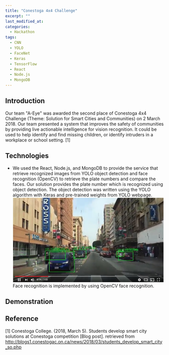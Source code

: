 ```yaml
---
title: "Conestoga 4x4 Challenge"
excerpt: ""
last_modified_at:
categories:
  - Hackathon
tags:
  - CNN
  - YOLO
  - FaceNet
  - Keras
  - TensorFlow
  - React
  - Node.js
  - MongoDB
---
```


## Introduction
Our team "A-Eye" was awarded the second place of Conestoga 4x4 Challenge (Theme: Solution for Smart Cities and Communities) on 2 March 2018. Our team presented a system that improves the safety of communities by providing live actionable intelligence for vision recognition. It could be used to help identify and find missing children, or identify intruders in a workplace or school setting. [1]

## Technologies
* We used the React, Node.js, and MongoDB to provide the service that retrieve recognized images from YOLO object detection and face recognition (OpenCV) to retrieve the plate numbers and compare the faces. Our solution provides the plate number which is recognized using object detection. The object detection was written using the YOLO algorithm with Keras and pre-trained weights from YOLO webpage.
[![4x4 yolo](/images/aeye_yolo.jpg)](https://youtu.be/H2RGQ__uPek)  
Face recognition is implemented by using OpenCV face recognition.

## Demonstration


## Reference
[1] Conestoga College. (2018, March 5). Students develop smart city solutions at Conestoga competition [Blog post]. retrieved from http://blogs1.conestogac.on.ca/news/2018/03/students_develop_smart_city_so.php  
